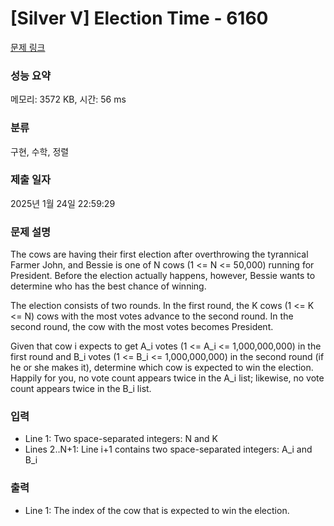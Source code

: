 # [Silver V] Election Time - 6160 

[문제 링크](https://www.acmicpc.net/problem/6160) 

### 성능 요약

메모리: 3572 KB, 시간: 56 ms

### 분류

구현, 수학, 정렬

### 제출 일자

2025년 1월 24일 22:59:29

### 문제 설명

<p>The cows are having their first election after overthrowing the tyrannical Farmer John, and Bessie is one of N cows (1 <= N <= 50,000) running for President. Before the election actually happens, however, Bessie wants to determine who has the best chance of winning.</p>

<p>The election consists of two rounds. In the first round, the K cows (1 <= K <= N) cows with the most votes advance to the second round. In the second round, the cow with the most votes becomes President.</p>

<p>Given that cow i expects to get A_i votes (1 <= A_i <= 1,000,000,000) in the first round and B_i votes (1 <= B_i <= 1,000,000,000) in the second round (if he or she makes it), determine which cow is expected to win the election. Happily for you, no vote count appears twice in the A_i list; likewise, no vote count appears twice in the B_i list.</p>

### 입력 

 <ul>
	<li>Line 1: Two space-separated integers: N and K</li>
	<li>Lines 2..N+1: Line i+1 contains two space-separated integers: A_i and B_i</li>
</ul>

<p> </p>

### 출력 

 <ul>
	<li>Line 1: The index of the cow that is expected to win the election.</li>
</ul>

<p> </p>

